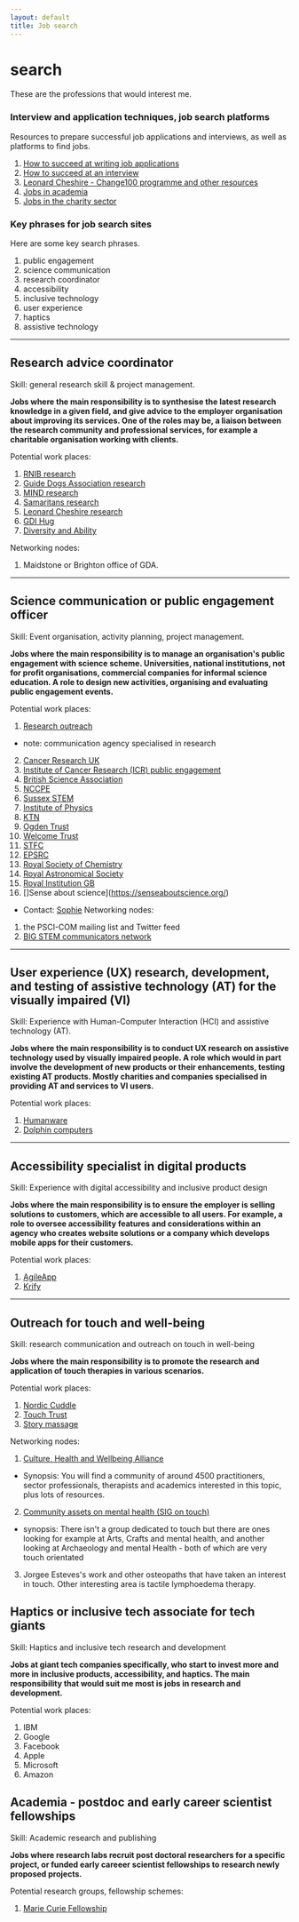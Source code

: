 ```yaml
---
layout: default
title: Job search
---
```


# search

These are the professions that would interest me.

### Interview and application techniques, job search platforms

Resources to prepare successful job applications and interviews, as well as platforms to find jobs.

1. [How to succeed at writing job applications](https://www.futurelearn.com/courses/writing-applications)
2. [How to succeed at an interview](https://www.futurelearn.com/courses/interviews)
3. [Leonard Cheshire - Change100 programme and other resources](https://www.leonardcheshire.org)
4. [Jobs in academia](https://www.jobs.ac.uk)
5. [Jobs in the charity sector](https://www.charityjob.co.uk)

### Key phrases for job search sites

Here are some key search phrases.

1. public engagement
2. science communication
3. research coordinator
4. accessibility
5. inclusive technology
6. user experience
7. haptics
8. assistive technology

---

## Research advice coordinator

Skill: general research skill & project management.

**Jobs where the main responsibility is to synthesise the latest research knowledge in a given field, and give advice to the employer organisation about improving its services. One of the roles may be, a liaison between the research community and professional services, for example a charitable organisation working with clients.**

Potential work places:

1. [RNIB research](https://www.rnib.org.uk/who-we-are/jobs-rnib)
2. [Guide Dogs Association research](https://www.guidedogs.org.uk/about-us/what-we-do/research)
3. [MIND research](https://www.mind.org.uk/about-us/our-policy-work/reports-and-guides/our-research/)
4. [Samaritans research](https://www.samaritans.org/about-samaritans/research-policy/)
5. [Leonard Cheshire research](https://www.leonardcheshire.org)
6. [GDI Hug](https://www.disabilityinnovation.com)
7. [Diversity and Ability](https://diversityandability.com)

Networking nodes:

1. Maidstone or Brighton office of GDA.

---

## Science communication or public engagement officer

Skill: Event organisation, activity planning, project management.

**Jobs where the main responsibility is to manage an organisation's public engagement with science scheme. Universities, national institutions, not for profit organisations, commercial companies for informal science education. A role to design new activities, organising and evaluating public engagement events.**

Potential work places:

1. [Research outreach](https://researchoutreach.org)
 + note: communication agency specialised in research
2. [Cancer Research UK](https://www.cancerresearchuk.org/about-us/charity-jobs/director-patient-public-engagement)
3. [Institute of Cancer Research (ICR) public engagement](https://www.icr.ac.uk/about-us/policy-and-engagement/public-engagement)
4. [British Science Association](https://www.britishscienceassociation.org)
5. [NCCPE](https://www.publicengagement.ac.uk)
6. [Sussex STEM](https://www.sussexstem.co.uk)
7. [Institute of Physics](https://www.iop.org/)
8. [KTN](https://ktn-uk.org)
9. [Ogden Trust](https://www.ogdentrust.com)
10. [Welcome Trust](https://wellcome.org)
11. [STFC](https://stfc.ukri.org)
12. [EPSRC](https://epsrc.ukri.org)
13. [Royal Society of Chemistry](https://www.rsc.org)
14. [Royal Astronomical Society](https://ras.ac.uk)
15. [Royal Institution GB](https://www.rigb.org)
16. []Sense about science](https://senseaboutscience.org/)
 + Contact: [Sophie](https://www.linkedin.com/in/sophie-lane-381365199/)
Networking nodes:

1. the PSCI-COM mailing list and Twitter feed
2. [BIG STEM communicators network](https://www.big.uk.com)

---

## User experience (UX)  research, development, and testing of assistive technology (AT) for the visually impaired (VI)

Skill: Experience with Human-Computer Interaction (HCI) and assistive technology (AT).

**Jobs where the main responsibility is to conduct UX research on assistive technology used by visually impaired people. A role which would in part involve the development of new products or their enhancements, testing existing AT products. Mostly charities and companies specialised in providing AT and services to VI users.**

Potential work places:

1. [Humanware](http://www.humanware.com/en-international/home)
2. [Dolphin computers](https://yourdolphin.com)

---

## Accessibility specialist in digital products

Skill: Experience with digital accessibility and inclusive product design

**Jobs where the main responsibility is to ensure the employer is selling solutions to customers, which are accessible to all users. For example, a role to oversee accessibility features and considerations within an agency who creates website solutions or a company which develops mobile apps for their customers.**

Potential work places:

1. [AgileApp](https://agileapp.co)
2. [Krify](https://krify.co/best-web-and-mobile-app-development-company-in-brighton-and-hove-uk/)

---

## Outreach for touch and well-being 

Skill: research communication and outreach on touch in well-being

**Jobs where the main responsibility is to promote the research and application of touch therapies in various scenarios.**

Potential work places:

1. [Nordic Cuddle](https://www.rebekkamikkola.com)
2. [Touch Trust](http://www.touchtrust.co.uk/what-we-do/)
3. [Story massage](https://www.storymassage.co.uk/home/about-us/)

Networking nodes:

1. [Culture, Health and Wellbeing Alliance](https://www.culturehealthandwellbeing.org.uk/)
 + Synopsis: You will find a community of around 4500 practitioners, sector professionals, therapists and academics interested in this topic, plus lots of resources.
2. [Community assets on mental health (SIG on touch)](https://www.marchnetwork.org/opportunities)
 + synopsis: There isn't a group dedicated to touch but there are ones looking for example at Arts, Crafts and mental health, and another looking at Archaeology and mental Health - both of which are very touch orientated
3. Jorgee Esteves's work and other osteopaths that have taken an interest in touch. Other interesting area is tactile lymphoedema therapy.

## Haptics or inclusive tech associate for tech giants

Skill: Haptics and inclusive tech research and development

**Jobs at giant tech companies specifically, who start to invest more and more in inclusive products, accessibility, and haptics. The main responsibility that would suit me most is jobs in research and development.**

Potential work places:

1. IBM
2. Google
3. Facebook
4. Apple
5. Microsoft
6. Amazon

## Academia - postdoc and early career scientist fellowships

Skill: Academic research and publishing

**Jobs where research labs recruit post doctoral researchers for a specific project, or funded early careeer scientist fellowships to research newly proposed projects.**

Potential research groups, fellowship schemes:

1. [Marie Curie Fellowship](https://ec.europa.eu/research/mariecurieactions/actions/individual-fellowships_en)
